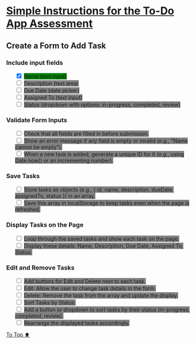 # [Simple Instructions for the To-Do App Assessment](top)

## Create a Form to Add Task

### Include input fields

<ul>
  <li>
    <input type="checkbox" checked />
    <span class="field checkmark">Name (text input)</span>
  <li>
  <li>
    <input type="checkbox" />
    <span class="field checkmark">Description (text area)</span>
  </li>
  <li>
    <input type="checkbox" />
    <span class="field checkmark">Due Date (date picker)</span>
  </li>
  <li>
    <input type="checkbox" />
    <span class="field checkmark">Assigned To (text input)</span>
  </li>
  <li>
    <input type="checkbox" />
    <span class="field checkmark">Status (dropdown with options: in-progress, completed, review)</span>
  </li>
</ul>

### Validate Form Inputs

<ul>
  <li>
    <input type="checkbox" />
    <span class="field checkmark">Check that all fields are filled in before submission.</span>
  </li>
  <li>
    <input type="checkbox" />
    <span class="field checkmark">Show an error message if any field is empty or invalid (e.g., "Name cannot be empty").</span>
  </li>
  <li>
    <input type="checkbox" />
    <span class="field checkmark">When a new task is added, generate a unique ID for it (e.g., using Date.now() or an incrementing number).</span>
  </li>
</ul>

### Save Tasks

<ul>
  <li>
    <input type="checkbox" />
    <span class="field checkmark">Store tasks as objects (e.g., { id, name, description, dueDate, assignedTo, status }) in an array.</span>
  <li>
  </li>
    <input type="checkbox" />
    <span class="field checkmark">Save this array in localStorage to keep tasks even when the page is refreshed.</span>
  </li>
</ul>

### Display Tasks on the Page

<ul>
  <li>
    <input type="checkbox" />
    <span class="field checkmark">Loop through the saved tasks and show each task on the page.</span>
  </li>
  <li>
    <input type="checkbox" />
    <span class="field checkmark">Display these details: Name, Description, Due Date, Assigned To, Status.</span>
  </li>
</ul>

### Edit and Remove Tasks

<ul>
  <li>
    <input type="checkbox" />
    <span class="field checkmark">Add buttons for Edit and Delete next to each task.</span>
  </li>
  <li>
    <input type="checkbox" />
    <span class="field checkmark">Edit: Allow the user to change task details in the form.</span>
  </li>
  <li>
    <input type="checkbox" />
    <span class="field checkmark">Delete: Remove the task from the array and update the display.</span>
  </li>
  <li>
    <input type="checkbox" />
    <span class="field checkmark">Sort Tasks by Status:</span>
  </li>
  <li>
    <input type="checkbox" />
    <span class="field checkmark">Add a button or dropdown to sort tasks by their status (in-progress, completed, review).</span>
  </li>
  <li>
    <input type="checkbox" />
    <span class="field checkmark">Rearrange the displayed tasks accordingly.</span>
  </li>
</ul>

[To Top ⬆️](#top)

<style>
  .field {
    background-color: gray;
  }

  input:checked ~ .checkmark {
    background-color: green;
  }
  
  ul {
    list-style: none;
  }
</style>
